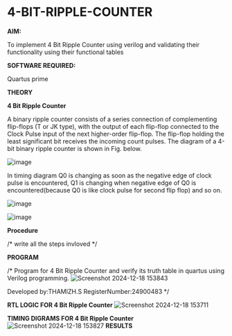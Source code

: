 # 4-BIT-RIPPLE-COUNTER

**AIM:**

To implement  4 Bit Ripple Counter using verilog and validating their functionality using their functional tables

**SOFTWARE REQUIRED:**

Quartus prime

**THEORY**

**4 Bit Ripple Counter**

A binary ripple counter consists of a series connection of complementing flip-flops (T or JK type), with the output of each flip-flop connected to the Clock Pulse input of the next higher-order flip-flop. The flip-flop holding the least significant bit receives the incoming count pulses. The diagram of a 4-bit binary ripple counter is shown in Fig. below.

![image](https://github.com/naavaneetha/4-BIT-RIPPLE-COUNTER/assets/154305477/cb4b74d4-31ab-4359-95d0-d22e67daba13)

In timing diagram Q0 is changing as soon as the negative edge of clock pulse is encountered, Q1 is changing when negative edge of Q0 is encountered(because Q0 is like clock pulse for second flip flop) and so on.

![image](https://github.com/naavaneetha/4-BIT-RIPPLE-COUNTER/assets/154305477/a573a7d6-014e-4e54-93e6-e2ac9530960b)

![image](https://github.com/naavaneetha/4-BIT-RIPPLE-COUNTER/assets/154305477/85e1958a-2fc1-49bb-9a9f-d58ccbf3663c)

**Procedure**

/* write all the steps invloved */

**PROGRAM**

/* Program for 4 Bit Ripple Counter and verify its truth table in quartus using Verilog programming.
![Screenshot 2024-12-18 153843](https://github.com/user-attachments/assets/3f60d9a7-363a-4183-b5c7-4ba21d5e48c4)

 Developed by:THAMIZH.S RegisterNumber:24900483
*/

**RTL LOGIC FOR 4 Bit Ripple Counter**
![Screenshot 2024-12-18 153711](https://github.com/user-attachments/assets/6f726067-3bfd-491a-9e88-bc9517859bd9)

**TIMING DIGRAMS FOR 4 Bit Ripple Counter**
![Screenshot 2024-12-18 153827](https://github.com/user-attachments/assets/4a6eb076-a4bd-4fe4-9010-11be23df0287)
**RESULTS**

